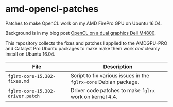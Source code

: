 # amd-opencl-patches

Patches to make OpenCL work on my AMD FirePro GPU on Ubuntu 16.04.

Background is in my blog post
[OpenCL on a dual graphics Dell M4800](http://io.zwets.it/2016/08/18/opencl-on-a-dual-graphics-dell-m4800/).

This repository collects the fixes and patches I applied to the AMDGPU-PRO and Catalyst
Pro Ubuntu packages to make make them work *and* cleanly install on Ubuntu 16.04.

| File | Description | 
|------|-------------|
| `fglrx-core-15.302-fixes.md` | Script to fix various issues in the `fglrx-core` Debian package. |
| `fglrx-core-15.302-driver.patch` | Driver code patches to make `fglrx` work on kernel 4.4. |

